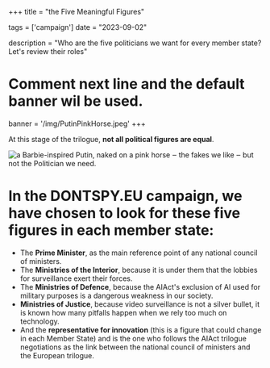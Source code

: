 +++
title = "the Five Meaningful Figures"

tags = ['campaign']
date = "2023-09-02"

description = "Who are the five politicians we want for every member state? Let's review their roles"

# Comment next line and the default banner wil be used.
banner = '/img/PutinPinkHorse.jpeg'
+++

At this stage of the trilogue, **not all political figures are equal**.

![a Barbie-inspired Putin, naked on a pink horse ‒ the fakes we like ‒ but not the Politician we need.](/img/PutinPinkHorse.jpeg)

# In the DONTSPY.EU campaign, we have chosen to look for these five figures in each member state:

* The **Prime Minister**, as the main reference point of any national council of ministers.
* The **Ministries of the Interior**, because it is under them that the lobbies for surveillance exert their forces.
* The **Ministries of Defence**, because the AIAct's exclusion of AI used for military purposes is a dangerous weakness in our society.
* **Ministries of Justice**, because video surveillance is not a silver bullet, it is known how many pitfalls happen when we rely too much on technology.
* And the **representative for innovation** (this is a figure that could change in each Member State) and is the one who follows the AIAct trilogue negotiations as the link between the national council of ministers and the European trilogue.  


